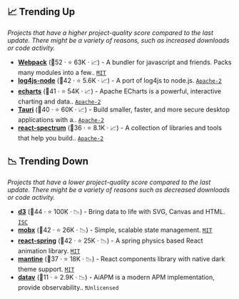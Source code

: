 ## 📈 Trending Up

_Projects that have a higher project-quality score compared to the last update. There might be a variety of reasons, such as increased downloads or code activity._

- <b><a href="https://github.com/webpack/webpack">Webpack</a></b> (🥇52 ·  ⭐ 63K · 📈) - A bundler for javascript and friends. Packs many modules into a few.. <code><a href="http://bit.ly/34MBwT8">MIT</a></code>
- <b><a href="https://github.com/log4js-node/log4js-node">log4js-node</a></b> (🥉42 ·  ⭐ 5.6K · 📈) - A port of log4js to node.js. <code><a href="http://bit.ly/3nYMfla">Apache-2</a></code>
- <b><a href="https://github.com/apache/echarts">echarts</a></b> (🥈41 ·  ⭐ 54K · 📈) - Apache ECharts is a powerful, interactive charting and data.. <code><a href="http://bit.ly/3nYMfla">Apache-2</a></code>
- <b><a href="https://github.com/tauri-apps/tauri">Tauri</a></b> (🥇40 ·  ⭐ 60K · 📈) - Build smaller, faster, and more secure desktop applications with a.. <code><a href="http://bit.ly/3nYMfla">Apache-2</a></code>
- <b><a href="https://github.com/adobe/react-spectrum">react-spectrum</a></b> (🥈36 ·  ⭐ 8.1K · 📈) - A collection of libraries and tools that help you build.. <code><a href="http://bit.ly/3nYMfla">Apache-2</a></code>

## 📉 Trending Down

_Projects that have a lower project-quality score compared to the last update. There might be a variety of reasons such as decreased downloads or code activity._

- <b><a href="https://github.com/d3/d3">d3</a></b> (🥇44 ·  ⭐ 100K · 📉) - Bring data to life with SVG, Canvas and HTML. <code><a href="http://bit.ly/3hkKRql">ISC</a></code>
- <b><a href="https://github.com/mobxjs/mobx">mobx</a></b> (🥈42 ·  ⭐ 26K · 📉) - Simple, scalable state management. <code><a href="http://bit.ly/34MBwT8">MIT</a></code>
- <b><a href="https://github.com/pmndrs/react-spring">react-spring</a></b> (🥇42 ·  ⭐ 25K · 📉) - A spring physics based React animation library. <code><a href="http://bit.ly/34MBwT8">MIT</a></code>
- <b><a href="https://github.com/mantinedev/mantine">mantine</a></b> (🥈37 ·  ⭐ 18K · 📉) - React components library with native dark theme support. <code><a href="http://bit.ly/34MBwT8">MIT</a></code>
- <b><a href="https://github.com/ai-apm/aiapm">datav</a></b> (🥉11 ·  ⭐ 2.9K · 📉) - AiAPM is a modern APM implementation, provide observability.. <code>❗Unlicensed</code>

